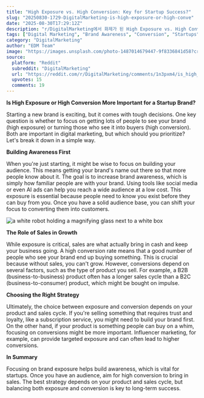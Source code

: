 ```yaml
---
title: "High Exposure vs. High Conversion: Key for Startup Success?"
slug: "20250830-1729-DigitalMarketing-is-high-exposure-or-high-conve"
date: "2025-08-30T17:29:12Z"
description: "r/DigitalMarketing에서 화제가 된 High Exposure vs. High Conversion: Key for Startup Success?에 대한 깊이 있는 분석과 인사이트"
tags: ["Digital Marketing", "Brand Awareness", "Conversion", "Startups"]
category: "DigitalMarketing"
author: "EDM Team"
image: "https://images.unsplash.com/photo-1487014679447-9f8336841d58?crop=entropy&cs=tinysrgb&fit=max&fm=jpg&ixid=M3w3OTU0NDF8MHwxfHNlYXJjaHwxM3x8ZGlnaXRhbCUyMG1hcmtldGluZ3xlbnwxfDB8fHwxNzU2NTc0OTQxfDA&ixlib=rb-4.1.0&q=80&w=1080"
source:
  platform: "Reddit"
  subreddit: "DigitalMarketing"
  url: "https://reddit.com/r/DigitalMarketing/comments/1n3pxm4/is_high_exposure_or_high_conversion_more/"
  upvotes: 15
  comments: 19
---
```


**Is High Exposure or High Conversion More Important for a Startup Brand?**

Starting a new brand is exciting, but it comes with tough decisions. One key question is whether to focus on getting lots of people to see your brand (high exposure) or turning those who see it into buyers (high conversion). Both are important in digital marketing, but which should you prioritize? Let's break it down in a simple way.

**Building Awareness First**

When you're just starting, it might be wise to focus on building your audience. This means getting your brand's name out there so that more people know about it. The goal is to increase brand awareness, which is simply how familiar people are with your brand. Using tools like social media or even AI ads can help you reach a wide audience at a low cost. This exposure is essential because people need to know you exist before they can buy from you. Once you have a solid audience base, you can shift your focus to converting them into customers.

![a white robot holding a magnifying glass next to a white box](https://images.unsplash.com/photo-1674027326254-88c960d8e561?crop=entropy&cs=tinysrgb&fit=max&fm=jpg&ixid=M3w3OTU0NDF8MHwxfHNlYXJjaHwxMXx8c2VvfGVufDF8MHx8fDE3NTY1NzQ5NDJ8MA&ixlib=rb-4.1.0&q=80&w=1080)

**The Role of Sales in Growth**

While exposure is critical, sales are what actually bring in cash and keep your business going. A high conversion rate means that a good number of people who see your brand end up buying something. This is crucial because without sales, you can't grow. However, conversions depend on several factors, such as the type of product you sell. For example, a B2B (business-to-business) product often has a longer sales cycle than a B2C (business-to-consumer) product, which might be bought on impulse.

**Choosing the Right Strategy**

Ultimately, the choice between exposure and conversion depends on your product and sales cycle. If you're selling something that requires trust and loyalty, like a subscription service, you might need to build your brand first. On the other hand, if your product is something people can buy on a whim, focusing on conversions might be more important. Influencer marketing, for example, can provide targeted exposure and can often lead to higher conversions.

**In Summary**

Focusing on brand exposure helps build awareness, which is vital for startups. Once you have an audience, aim for high conversion to bring in sales. The best strategy depends on your product and sales cycle, but balancing both exposure and conversion is key to long-term success.